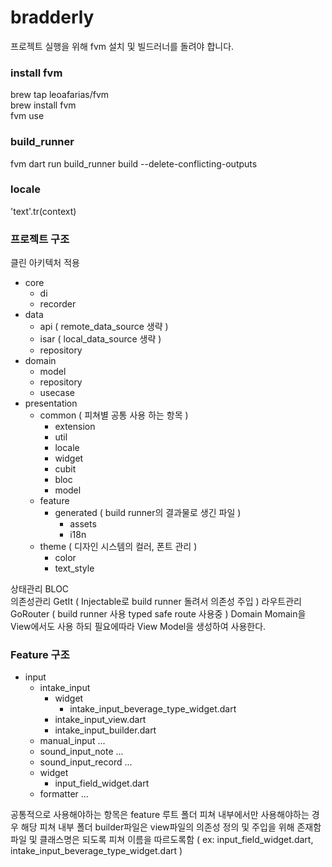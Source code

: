 # bradderly

프로젝트 실행을 위해 fvm 설치 및 빌드러너를 돌려야 합니다.

### install fvm

brew tap leoafarias/fvm  
brew install fvm  
fvm use

### build_runner

fvm dart run build_runner build --delete-conflicting-outputs

### locale

'text'.tr(context)

### 프로젝트 구조

클린 아키텍처 적용

- core
  - di
  - recorder
- data
  - api ( remote_data_source 생략 )
  - isar ( local_data_source 생략 )
  - repository
- domain
  - model
  - repository
  - usecase
- presentation
  - common ( 피쳐별 공통 사용 하는 항목 )
    - extension
    - util
    - locale
    - widget
    - cubit
    - bloc
    - model
  - feature
    - generated ( build runner의 결과물로 생긴 파일 )
      - assets
      - i18n
  - theme ( 디자인 시스템의 컬러, 폰트 관리 )
    - color
    - text_style

상태관리 BLOC  
의존성관리 GetIt ( Injectable로 build runner 돌려서 의존성 주입 )
라우트관리 GoRouter ( build runner 사용 typed safe route 사용중 )
Domain Momain을 View에서도 사용 하되 필요에따라 View Model을 생성하여 사용한다.

### Feature 구조

- input
  - intake_input
    - widget
      - intake_input_beverage_type_widget.dart
    - intake_input_view.dart
    - intake_input_builder.dart
  - manual_input
    ...
  - sound_input_note
    ...
  - sound_input_record
    ...
  - widget
    - input_field_widget.dart
  - formatter
    ...

공통적으로 사용해야하는 항목은 feature 루트 폴더
피쳐 내부에서만 사용해야하는 경우 해당 피쳐 내부 폴더
builder파일은 view파일의 의존성 정의 및 주입을 위해 존재함
파일 및 클래스명은 되도록 피쳐 이름을 따르도록함 ( ex: input_field_widget.dart, intake_input_beverage_type_widget.dart )
